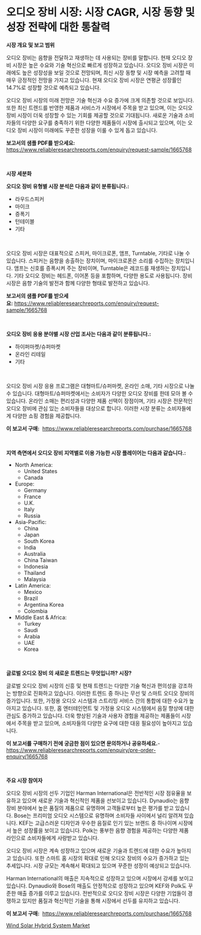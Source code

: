 <p><h1>오디오 장비 시장: 시장 CAGR, 시장 동향 및 성장 전략에 대한 통찰력</h1></p><p><strong>시장 개요 및 보고 범위</strong></p>
<p><p>오디오 장비는 음향을 전달하고 재생하는 데 사용되는 장비를 말합니다. 현재 오디오 장비 시장은 높은 수요와 기술 혁신으로 빠르게 성장하고 있습니다. 오디오 장비 시장은 미래에도 높은 성장성을 보일 것으로 전망되며, 최신 시장 동향 및 시장 예측을 고려할 때 매우 긍정적인 전망을 가지고 있습니다. 현재 오디오 장비 시장은 연평균 성장률인 14.7%로 성장할 것으로 예측되고 있습니다.</p><p>오디오 장비 시장의 미래 전망은 기술 혁신과 수요 증가에 크게 의존할 것으로 보입니다. 또한 최신 트렌드를 반영한 제품과 서비스가 시장에서 주목을 받고 있으며, 이는 오디오 장비 시장이 더욱 성장할 수 있는 기회를 제공할 것으로 기대됩니다. 새로운 기술과 소비자들의 다양한 요구를 충족하기 위한 다양한 제품들이 시장에 출시되고 있으며, 이는 오디오 장비 시장이 미래에도 꾸준한 성장을 이룰 수 있게 돕고 있습니다.</p></p>
<p><strong>보고서의 샘플 PDF를 받으세요:</strong> <a href="https://www.reliableresearchreports.com/enquiry/request-sample/1665768">https://www.reliableresearchreports.com/enquiry/request-sample/1665768</a></p>
<p>&nbsp;</p>
<p><strong>시장 세분화</strong></p>
<p><strong>오디오 장비 유형별 시장 분석은 다음과 같이 분류됩니다.:</strong></p>
<p><ul><li>라우드스피커</li><li>마이크</li><li>증폭기</li><li>턴테이블</li><li>기타</li></ul></p>
<p>&nbsp;</p>
<p><p>오디오 장비 시장은 대표적으로 스피커, 마이크로폰, 앰프, Turntable, 기타로 나눌 수 있습니다. 스피커는 음향을 송출하는 장치이며, 마이크로폰은 소리를 수집하는 장치입니다. 앰프는 신호를 증폭시켜 주는 장비이며, Turntable은 레코드를 재생하는 장치입니다. 기타 오디오 장비는 헤드폰, 이어폰 등을 포함하며, 다양한 용도로 사용됩니다. 장비 시장은 음향 기술의 발전과 함께 다양한 형태로 발전하고 있습니다.</p></p>
<p><strong>보고서의 샘플 PDF를 받으세요:</strong>&nbsp;<a href="https://www.reliableresearchreports.com/enquiry/request-sample/1665768">https://www.reliableresearchreports.com/enquiry/request-sample/1665768</a></p>
<p>&nbsp;</p>
<p><strong> 오디오 장비 응용 분야별 시장 산업 조사는 다음과 같이 분류됩니다.:</strong></p>
<p><ul><li>하이퍼마켓/슈퍼마켓</li><li>온라인 리테일</li><li>기타</li></ul></p>
<p>&nbsp;</p>
<p><p>오디오 장비 시장 응용 프로그램은 대형마트/슈퍼마켓, 온라인 소매, 기타 시장으로 나눌 수 있습니다. 대형마트/슈퍼마켓에서는 소비자가 다양한 오디오 장비를 한데 모아 볼 수 있습니다. 온라인 소매는 편리성과 다양한 제품 선택이 장점이며, 기타 시장은 전문적인 오디오 장비에 관심 있는 소비자들을 대상으로 합니다. 이러한 시장 분류는 소비자들에게 다양한 쇼핑 경험을 제공합니다.</p></p>
<p><strong>이 보고서 구매:</strong>&nbsp; <a href="https://www.reliableresearchreports.com/purchase/1665768">https://www.reliableresearchreports.com/purchase/1665768</a></p>
<p>&nbsp;</p>
<p><strong>지역 측면에서 오디오 장비 지역별로 이용 가능한 시장 플레이어는 다음과 같습니다.:</strong></p>
<p><ul>
    <li>
        North America:
        <ul>
            <li>United States</li>
            <li>Canada</li>
        </ul>
    </li>
    <li>
        Europe:
        <ul>
            <li>Germany</li>
            <li>France</li>
            <li>U.K.</li>
            <li>Italy</li>
            <li>Russia</li>
        </ul>
    </li>
    <li>
        Asia-Pacific:
        <ul>
            <li>China</li>
            <li>Japan</li>
            <li>South Korea</li>
            <li>India</li>
            <li>Australia</li>
            <li>China Taiwan</li>
            <li>Indonesia</li>
            <li>Thailand</li>
            <li>Malaysia</li>
        </ul>
    </li>
    <li>
        Latin America:
        <ul>
            <li>Mexico</li>
            <li>Brazil</li>
            <li>Argentina Korea</li>
            <li>Colombia</li>
        </ul>
    </li>
    <li>
        Middle East & Africa:
        <ul>
            <li>Turkey</li>
            <li>Saudi</li>
            <li>Arabia</li>
            <li>UAE</li>
            <li>Korea</li>
        </ul>
    </li>
    </ul></p>
<p>&nbsp;</p>
<p><strong>글로벌 오디오 장비 의 새로운 트렌드는 무엇입니까? 시장?</strong></p>
<p><p>글로벌 오디오 장비 시장의 신흥 및 현재 트렌드는 다양한 기술 혁신과 편의성을 강조하는 방향으로 진화하고 있습니다. 이러한 트렌드 중 하나는 무선 및 스마트 오디오 장비의 증가입니다. 또한, 가정용 오디오 시스템과 스트리밍 서비스 간의 통합에 대한 수요가 높아지고 있습니다. 또한, 홈 엔터테인먼트 및 가정용 오디오 시스템에서 음질 향상에 대한 관심도 증가하고 있습니다. 더욱 향상된 기술과 사용자 경험을 제공하는 제품들이 시장에서 주목을 받고 있으며, 소비자들의 다양한 요구에 대한 대응 필요성이 높아지고 있습니다.</p></p>
<p><strong>이 보고서를 구매하기 전에 궁금한 점이 있으면 문의하거나 공유하세요.</strong>- <a href="https://www.reliableresearchreports.com/enquiry/pre-order-enquiry/1665768">https://www.reliableresearchreports.com/enquiry/pre-order-enquiry/1665768</a></p>
<p>&nbsp;</p>
<p><strong>주요 시장 참여자</strong></p>
<p><p>오디오 장비 시장의 선두 기업인 Harman International은 전반적인 시장 점유율을 보유하고 있으며 새로운 기술과 혁신적인 제품을 선보이고 있습니다. Dynaudio는 음향 장비 분야에서 높은 품질의 제품으로 유명하며 고객들로부터 높은 평가를 받고 있습니다. Bose는 프리미엄 오디오 시스템으로 유명하며 소비자들 사이에서 널리 알려져 있습니다. KEF는 고급스러운 디자인과 우수한 음질로 인기 있는 브랜드 중 하나이며 시장에서 높은 성장률을 보이고 있습니다. Polk는 풍부한 음향 경험을 제공하는 다양한 제품 라인으로 소비자들에게 사랑받고 있습니다.</p><p>오디오 장비 시장은 계속 성장하고 있으며 새로운 기술과 트렌드에 대한 수요가 높아지고 있습니다. 또한 스마트 홈 시장의 확대로 인해 오디오 장비의 수요가 증가하고 있는 추세입니다. 시장 규모는 계속해서 확대되고 있으며 꾸준한 성장이 예상되고 있습니다.</p><p>Harman International의 매출은 지속적으로 성장하고 있으며 시장에서 강세를 보이고 있습니다. Dynaudio와 Bose의 매출도 안정적으로 성장하고 있으며 KEF와 Polk도 꾸준한 매출 증가를 이루고 있습니다. 전반적으로 오디오 장비 시장은 다양한 기업들이 경쟁하고 있지만 품질과 혁신적인 기술을 통해 시장에서 선두를 유지하고 있습니다.</p></p>
<p><strong>이 보고서 구매:</strong>&nbsp;&nbsp;<a href="https://www.reliableresearchreports.com/purchase/1665768">https://www.reliableresearchreports.com/purchase/1665768</a></p>
<p><p><a href="https://github.com/RickHolmes3/Market-Research-Report-List-4/blob/main/wind-solar-hybrid-system-market.md">Wind Solar Hybrid System Market</a></p></p>
